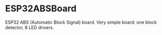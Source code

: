 # ESP32ABSBoard

ESP32 ABS (Automatic Block Signal) board.  Very simple board: one block 
detector, 8 LED drivers.
